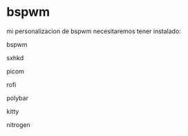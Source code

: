 # bspwm


mi personalizacion de bspwm necesitaremos tener instalado:

bspwm

sxhkd

picom

rofi

polybar

kitty

nitrogen



